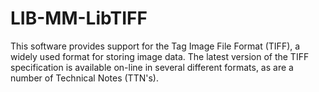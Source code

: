 LIB-MM-LibTIFF
==============

This software provides support for the Tag Image File Format (TIFF), a widely used format for storing image data. The latest version of the TIFF specification is available on-line in several different formats, as are a number of Technical Notes (TTN's). 

